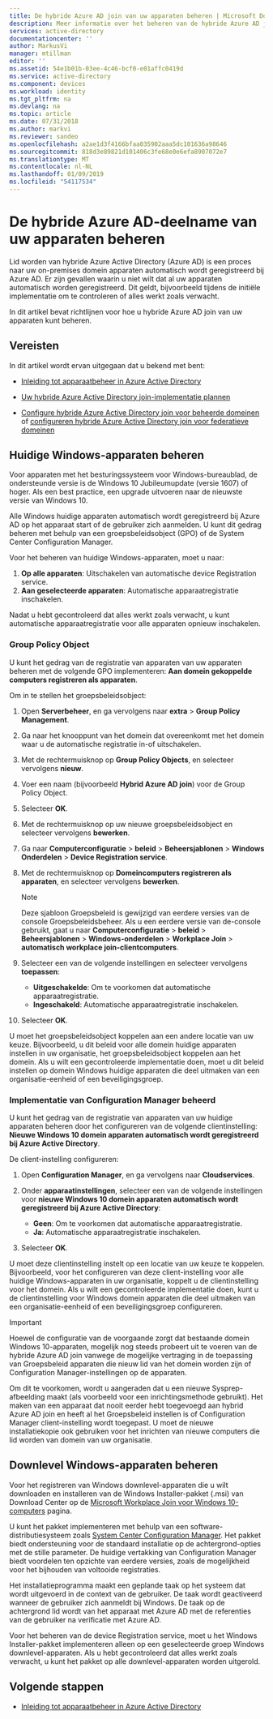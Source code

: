 ```yaml
---
title: De hybride Azure AD join van uw apparaten beheren | Microsoft Docs
description: Meer informatie over het beheren van de hybride Azure AD join van uw apparaten in Azure Active Directory.
services: active-directory
documentationcenter: ''
author: MarkusVi
manager: mtillman
editor: ''
ms.assetid: 54e1b01b-03ee-4c46-bcf0-e01affc0419d
ms.service: active-directory
ms.component: devices
ms.workload: identity
ms.tgt_pltfrm: na
ms.devlang: na
ms.topic: article
ms.date: 07/31/2018
ms.author: markvi
ms.reviewer: sandeo
ms.openlocfilehash: a2ae1d3f4166bfaa035902aaa5dc101636a98646
ms.sourcegitcommit: 818d3e89821d101406c3fe68e0e6efa8907072e7
ms.translationtype: MT
ms.contentlocale: nl-NL
ms.lasthandoff: 01/09/2019
ms.locfileid: "54117534"
---
```

# <a name="control-the-hybrid-azure-ad-join-of-your-devices"></a>De hybride Azure AD-deelname van uw apparaten beheren

Lid worden van hybride Azure Active Directory (Azure AD) is een proces naar uw on-premises domein apparaten automatisch wordt geregistreerd bij Azure AD. Er zijn gevallen waarin u niet wilt dat al uw apparaten automatisch worden geregistreerd. Dit geldt, bijvoorbeeld tijdens de initiële implementatie om te controleren of alles werkt zoals verwacht.

In dit artikel bevat richtlijnen voor hoe u hybride Azure AD join van uw apparaten kunt beheren. 


## <a name="prerequisites"></a>Vereisten

In dit artikel wordt ervan uitgegaan dat u bekend met bent:

-  [Inleiding tot apparaatbeheer in Azure Active Directory](../device-management-introduction.md)
 
-  [Uw hybride Azure Active Directory join-implementatie plannen](hybrid-azuread-join-plan.md)

-  [Configure hybride Azure Active Directory join voor beheerde domeinen](hybrid-azuread-join-managed-domains.md) of [configureren hybride Azure Active Directory join voor federatieve domeinen](hybrid-azuread-join-federated-domains.md)



## <a name="control-windows-current-devices"></a>Huidige Windows-apparaten beheren

Voor apparaten met het besturingssysteem voor Windows-bureaublad, de ondersteunde versie is de Windows 10 Jubileumupdate (versie 1607) of hoger. Als een best practice, een upgrade uitvoeren naar de nieuwste versie van Windows 10.

Alle Windows huidige apparaten automatisch wordt geregistreerd bij Azure AD op het apparaat start of de gebruiker zich aanmelden. U kunt dit gedrag beheren met behulp van een groepsbeleidsobject (GPO) of de System Center Configuration Manager.

Voor het beheren van huidige Windows-apparaten, moet u naar: 


1.  **Op alle apparaten**: Uitschakelen van automatische device Registration service.
2.  **Aan geselecteerde apparaten**: Automatische apparaatregistratie inschakelen.

Nadat u hebt gecontroleerd dat alles werkt zoals verwacht, u kunt automatische apparaatregistratie voor alle apparaten opnieuw inschakelen.



### <a name="group-policy-object"></a>Group Policy Object 

U kunt het gedrag van de registratie van apparaten van uw apparaten beheren met de volgende GPO implementeren: **Aan domein gekoppelde computers registreren als apparaten**.

Om in te stellen het groepsbeleidsobject:

1.  Open **Serverbeheer**, en ga vervolgens naar **extra** > **Group Policy Management**.

2.  Ga naar het knooppunt van het domein dat overeenkomt met het domein waar u de automatische registratie in-of uitschakelen.

3.  Met de rechtermuisknop op **Group Policy Objects**, en selecteer vervolgens **nieuw**.

4.  Voer een naam (bijvoorbeeld **Hybrid Azure AD join**) voor de Group Policy Object. 

5.  Selecteer **OK**.

6.  Met de rechtermuisknop op uw nieuwe groepsbeleidsobject en selecteer vervolgens **bewerken**.

7.  Ga naar **Computerconfiguratie** > **beleid** > **Beheersjablonen** > **Windows Onderdelen** > **Device Registration service**. 

8.  Met de rechtermuisknop op **Domeincomputers registreren als apparaten**, en selecteer vervolgens **bewerken**.

    > [!NOTE] 
    > Deze sjabloon Groepsbeleid is gewijzigd van eerdere versies van de console Groepsbeleidsbeheer. Als u een eerdere versie van de-console gebruikt, gaat u naar **Computerconfiguratie** > **beleid** > **Beheersjablonen**  >  **Windows-onderdelen** > **Workplace Join** > **automatisch workplace join-clientcomputers**. 

9.  Selecteer een van de volgende instellingen en selecteer vervolgens **toepassen**:

    - **Uitgeschakelde**: Om te voorkomen dat automatische apparaatregistratie.
    - **Ingeschakeld**: Automatische apparaatregistratie inschakelen.

10. Selecteer **OK**.

U moet het groepsbeleidsobject koppelen aan een andere locatie van uw keuze. Bijvoorbeeld, u dit beleid voor alle domein huidige apparaten instellen in uw organisatie, het groepsbeleidsobject koppelen aan het domein. Als u wilt een gecontroleerde implementatie doen, moet u dit beleid instellen op domein Windows huidige apparaten die deel uitmaken van een organisatie-eenheid of een beveiligingsgroep.

### <a name="configuration-manager-controlled-deployment"></a>Implementatie van Configuration Manager beheerd 

U kunt het gedrag van de registratie van apparaten van uw huidige apparaten beheren door het configureren van de volgende clientinstelling: **Nieuwe Windows 10 domein apparaten automatisch wordt geregistreerd bij Azure Active Directory**.

De client-instelling configureren:

1.  Open **Configuration Manager**, en ga vervolgens naar **Cloudservices**.

2.  Onder **apparaatinstellingen**, selecteer een van de volgende instellingen voor **nieuwe Windows 10 domein apparaten automatisch wordt geregistreerd bij Azure Active Directory**:

    - **Geen**: Om te voorkomen dat automatische apparaatregistratie.
    - **Ja**: Automatische apparaatregistratie inschakelen.


3.  Selecteer **OK**.
    

U moet deze clientinstelling instelt op een locatie van uw keuze te koppelen. Bijvoorbeeld, voor het configureren van deze client-instelling voor alle huidige Windows-apparaten in uw organisatie, koppelt u de clientinstelling voor het domein. Als u wilt een gecontroleerde implementatie doen, kunt u de clientinstelling voor Windows domein apparaten die deel uitmaken van een organisatie-eenheid of een beveiligingsgroep configureren.

> [!Important]
> Hoewel de configuratie van de voorgaande zorgt dat bestaande domein Windows 10-apparaten, mogelijk nog steeds probeert uit te voeren van de hybride Azure AD join vanwege de mogelijke vertraging in de toepassing van Groepsbeleid apparaten die nieuw lid van het domein worden zijn of Configuration Manager-instellingen op de apparaten. 
>
> Om dit te voorkomen, wordt u aangeraden dat u een nieuwe Sysprep-afbeelding maakt (als voorbeeld voor een inrichtingsmethode gebruikt). Het maken van een apparaat dat nooit eerder hebt toegevoegd aan hybrid Azure AD join en heeft al het Groepsbeleid instellen is of Configuration Manager client-instelling wordt toegepast. U moet de nieuwe installatiekopie ook gebruiken voor het inrichten van nieuwe computers die lid worden van domein van uw organisatie. 

## <a name="control-windows-down-level-devices"></a>Downlevel Windows-apparaten beheren

Voor het registreren van Windows downlevel-apparaten die u wilt downloaden en installeren van de Windows Installer-pakket (.msi) van Download Center op de [Microsoft Workplace Join voor Windows 10-computers](https://www.microsoft.com/download/details.aspx?id=53554) pagina.

U kunt het pakket implementeren met behulp van een software-distributiesysteem zoals [System Center Configuration Manager](https://www.microsoft.com/cloud-platform/system-center-configuration-manager). Het pakket biedt ondersteuning voor de standaard installatie op de achtergrond-opties met de stille parameter. De huidige vertakking van Configuration Manager biedt voordelen ten opzichte van eerdere versies, zoals de mogelijkheid voor het bijhouden van voltooide registraties.

Het installatieprogramma maakt een geplande taak op het systeem dat wordt uitgevoerd in de context van de gebruiker. De taak wordt geactiveerd wanneer de gebruiker zich aanmeldt bij Windows. De taak op de achtergrond lid wordt van het apparaat met Azure AD met de referenties van de gebruiker na verificatie met Azure AD.

Voor het beheren van de device Registration service, moet u het Windows Installer-pakket implementeren alleen op een geselecteerde groep Windows downlevel-apparaten. Als u hebt gecontroleerd dat alles werkt zoals verwacht, u kunt het pakket op alle downlevel-apparaten worden uitgerold.


## <a name="next-steps"></a>Volgende stappen

* [Inleiding tot apparaatbeheer in Azure Active Directory](../device-management-introduction.md)



